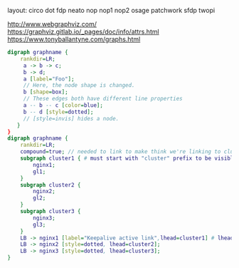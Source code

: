 layout:
 circo dot fdp neato nop nop1 nop2 osage patchwork sfdp twopi

http://www.webgraphviz.com/
https://graphviz.gitlab.io/_pages/doc/info/attrs.html
https://www.tonyballantyne.com/graphs.html

```dot
digraph graphname {
	rankdir=LR;
	 a -> b -> c;
	 b -> d;
     a [label="Foo"];
     // Here, the node shape is changed.
     b [shape=box];
     // These edges both have different line properties
     a -- b -- c [color=blue];
     b -- d [style=dotted];
     // [style=invis] hides a node.
   }
}
digraph graphname {
	rankdir=LR;
	compound=true; // needed to link to make think we're linking to cluster subgraph
	subgraph cluster1 { # must start with "cluster" prefix to be visible
		nginx1;
		gl1;
	}
	subgraph cluster2 {
		nginx2;
		gl2;
	}
	subgraph cluster3 {
		nginx3;
		gl3;
	}
	LB -> nginx1 [label="Keepalive active link",lhead=cluster1] # lhead to a subgraph cluster make think we're linking to it instead of the edge
	LB -> nginx2 [style=dotted, lhead=cluster2];
	LB -> nginx3 [style=dotted, lhead=cluster3];
}
```
